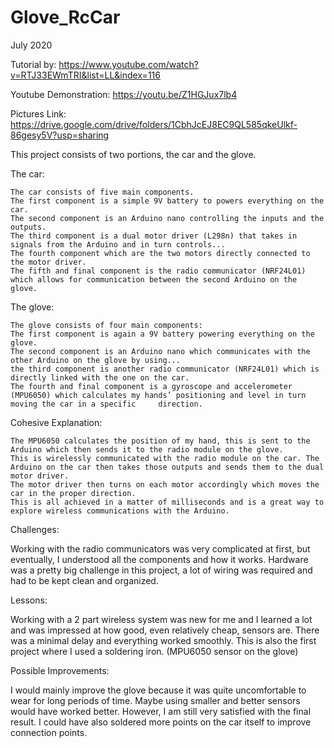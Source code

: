 # Glove_RcCar

July 2020
 
Tutorial by: https://www.youtube.com/watch?v=RTJ33EWmTRI&list=LL&index=116 
 
Youtube Demonstration: https://youtu.be/Z1HGJux7lb4
 
Pictures Link: https://drive.google.com/drive/folders/1CbhJcEJ8EC9QL585qkeUlkf-86gesy5V?usp=sharing
 
This project consists of two portions, the car and the glove.
 
The car:
 
	The car consists of five main components. 
	The first component is a simple 9V battery to powers everything on the car.
	The second component is an Arduino nano controlling the inputs and the outputs.
	The third component is a dual motor driver (L298n) that takes in signals from the Arduino and in turn controls...
	The fourth component which are the two motors directly connected to the motor driver.
	The fifth and final component is the radio communicator (NRF24L01) which allows for communication between the second Arduino on the glove.
 
The glove:
 
	The glove consists of four main components:
	The first component is again a 9V battery powering everything on the glove.
	The second component is an Arduino nano which communicates with the other Arduino on the glove by using...
	the third component is another radio communicator (NRF24L01) which is directly linked with the one on the car.
	The fourth and final component is a gyroscope and accelerometer (MPU6050) which calculates my hands’ positioning and level in turn moving the car in a specific 	direction.
 
Cohesive Explanation:
 
	
	The MPU6050 calculates the position of my hand, this is sent to the Arduino which then sends it to the radio module on the glove. 
	This is wirelessly communicated with the radio module on the car. The Arduino on the car then takes those outputs and sends them to the dual motor driver.
	The motor driver then turns on each motor accordingly which moves the car in the proper direction.
	This is all achieved in a matter of milliseconds and is a great way to explore wireless communications with the Arduino.
 
 
Challenges:
 
Working with the radio communicators was very complicated at first, but eventually, I understood all the components and how it works.
Hardware was a pretty big challenge in this project, a lot of wiring was required and had to be kept clean and organized.
 
Lessons:
 
Working with a 2 part wireless system was new for me and I learned a lot and was impressed at how good, even relatively cheap, sensors are. 
There was a minimal delay and everything worked smoothly.
This is also the first project where I used a soldering iron. (MPU6050 sensor on the glove)
 
Possible Improvements:
 
I would mainly improve the glove because it was quite uncomfortable to wear for long periods of time. Maybe using smaller and better sensors would have worked better. However, I 
am still very satisfied with the final result.
I could have also soldered more points on the car itself to improve connection points.

